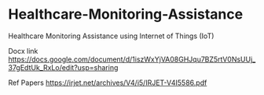 # Healthcare-Monitoring-Assistance
Healthcare Monitoring Assistance using Internet of Things (IoT)


Docx link   https://docs.google.com/document/d/1iszWxYjVA08GHJqu7BZ5rtV0NsUUj_37gEdtUk_RxLo/edit?usp=sharing

Ref Papers  https://irjet.net/archives/V4/i5/IRJET-V4I5586.pdf

